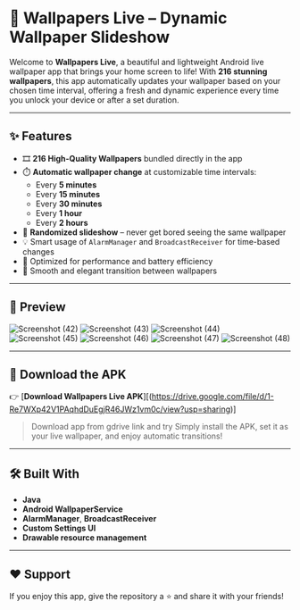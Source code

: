# 🌄 Wallpapers Live – Dynamic Wallpaper Slideshow

Welcome to **Wallpapers Live**, a beautiful and lightweight Android live wallpaper app that brings your home screen to life! With **216 stunning wallpapers**, this app automatically updates your wallpaper based on your chosen time interval, offering a fresh and dynamic experience every time you unlock your device or after a set duration.

---

## ✨ Features

- 🎞️ **216 High-Quality Wallpapers** bundled directly in the app  
- ⏱️ **Automatic wallpaper change** at customizable time intervals:  
  - Every **5 minutes**  
  - Every **15 minutes**  
  - Every **30 minutes**  
  - Every **1 hour**  
  - Every **2 hours**  
- 🔁 **Randomized slideshow** – never get bored seeing the same wallpaper  
- 💡 Smart usage of `AlarmManager` and `BroadcastReceiver` for time-based changes  
- 🌙 Optimized for performance and battery efficiency  
- 🎨 Smooth and elegant transition between wallpapers  

---

## 📸 Preview
![Screenshot (42)](https://github.com/user-attachments/assets/e3f6923c-a151-4efd-b09f-3ad883adfaf3)
![Screenshot (43)](https://github.com/user-attachments/assets/0ec73c33-4ffe-4342-b4af-fdb51c77973d)
![Screenshot (44)](https://github.com/user-attachments/assets/86478d54-32c6-4092-9cc0-ef7f4bc13206)
![Screenshot (45)](https://github.com/user-attachments/assets/c98c9383-2469-4daa-a547-4f26b603622d)
![Screenshot (46)](https://github.com/user-attachments/assets/ec50e24b-e2c6-4826-8f50-e34385d2509f)
![Screenshot (47)](https://github.com/user-attachments/assets/3d7348a2-9514-4b75-994b-c1ecc59e648a)
![Screenshot (48)](https://github.com/user-attachments/assets/3aa62a55-cd44-439e-bba4-b233c0170868)

---

## 📲 Download the APK

👉 [**Download Wallpapers Live APK**][(https://drive.google.com/file/d/1-Re7WXp42V1PAqhdDuEgjR46JWz1vm0c/view?usp=sharing)]
> Download app from gdrive link and try
> Simply install the APK, set it as your live wallpaper, and enjoy automatic transitions!

---

## 🛠️ Built With

- **Java**
- **Android WallpaperService**
- **AlarmManager**, **BroadcastReceiver**
- **Custom Settings UI**
- **Drawable resource management**

---

## ❤️ Support

If you enjoy this app, give the repository a ⭐ and share it with your friends!
